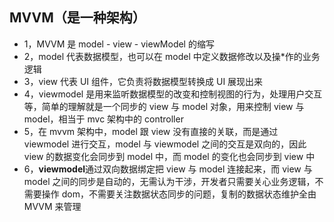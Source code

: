 ## MVVM（是一种架构）

- 1，MVVM 是 model - view - viewModel 的缩写
- 2，model 代表数据模型，也可以在 model 中定义数据修改以及操\*作的业务逻辑
- 3，view 代表 UI 组件，它负责将数据模型转换成 UI 展现出来
- 4，viewmodel 是用来监听数据模型的改变和控制视图的行为，处理用户交互等，简单的理解就是一个同步的 view 与 model 对象，用来控制 view 与 model，相当于 mvc 架构中的 controller
- 5，在 mvvm 架构中，model 跟 view 没有直接的关联，而是通过 viewmodel 进行交互，model 与 viewmodel 之间的交互是双向的，因此 view 的数据变化会同步到 model 中，而 model 的变化也会同步到 view 中
- 6，**viewmodel**通过双向数据绑定把 view 与 model 连接起来，而 view 与 model 之间的同步是自动的，无需认为干涉，开发者只需要关心业务逻辑，不需要操作 dom，不需要关注数据状态同步的问题，复制的数据状态维护全由 MVVM 来管理

